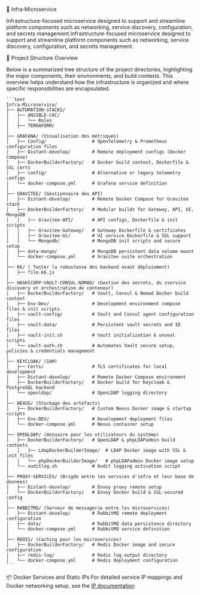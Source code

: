 🧩 Infra‑Microservice

Infrastructure-focused microservice designed to support and streamline platform components such as networking, service discovery, configuration, and secrets management.Infrastructure-focused microservice designed to support and streamline platform components such as networking, service discovery, configuration, and secrets management.

📁 Project Structure Overview

Below is a summarized tree structure of the project directories, highlighting the major components, their environments, and build contexts. This overview helps understand how the infrastructure is organized and where specific responsibilities are encapsulated.


    ```text
    Infra-Microservice/
    ├── AUTOMATION-STACKS/
    │   ├── ANSIBLE-CAC/ 
    |   |   └── Roles                    
    │   ├── TERRAFORM/                 
    │
    ├── GRAFANA/ (Visualisation des métriques)
    │   ├── Config/                 # OpenTelemetry & Prometheus configuration files
    │   ├── Distant-develop/        # Remote deployment configs (Docker Compose)
    │   ├── DockerBuilderFactory/   # Docker build context, Dockerfile & SSL certs
    │   ├── config/                 # Alternative or legacy telemetry configs
    │   └── docker-compose.yml      # Grafana service definition
    │
    ├── GRAVITEE/ (Gestionnaire des API)
    │   ├── Distant-develop/        # Remote Docker Compose for Gravitee stack
    │   ├── DockerBuilderFactory/   # Modular builds for Gateway, API, UI, MongoDB
    │   │   ├── Gravitee-API/       # API configs, Dockerfile & init scripts
    │   │   ├── Gravitee-Gateway/   # Gateway Dockerfile & certificates
    │   │   ├── Gravitee-Ui/        # UI service Dockerfile & SSL support
    │   │   └── Mongodb/            # MongoDB init scripts and secure setup
    │   ├── data-mongo/             # MongoDB persistent data volume mount
    │   └── docker-compose.yml      # Gravitee suite orchestration
    │
    ├── K6/ ( Tester la robustesse des backend avant déploiement)
    │   ├── file.k6.js               
    |
    ├── HASHICORP-VAULT-CONSUL-NOMAD/ (Gestion des secrets, du sservice discovery et orchestration de conteneur)
    │   ├── DockerBuilderFactory/   # Vault, Consul & Nomad Docker build context
    │   ├── Env-Dev/                # Development environment compose files & init scripts
    │   ├── vault-config/           # Vault and Consul agent configuration files
    │   ├── vault-data/             # Persistent vault secrets and ID files
    │   ├── vault-init.sh           # Vault initialization & unseal scripts
    │   └── vault-auth.sh           # Automates Vault secure setup, policies & credentials management
    │
    ├── KEYCLOAK/ (IAM)
    │   ├── Certs/                  # TLS certificates for local development
    │   ├── Distant-develop/        # Remote Docker Compose environment
    │   ├── DockerBuilderFactory/   # Docker build for Keycloak & PostgreSQL backend
    │   └── openldap/               # OpenLDAP logging directory
    │
    ├── NEXUS/ (Stockage des artéfacts)
    │   ├── DockerBuilderFactory/   # Custom Nexus Docker image & startup scripts
    │   ├── Env-DEV/                # Development deployment files
    │   └── docker-compose.yml      # Nexus container setup
    │
    ├── OPENLDAP/ (Annuaire pour les utilisateurs du système)
    │   ├── DockerBuilderFactory/   # OpenLDAP & phpLDAPadmin build contexts
    │   │   ├── LdapDockerBuilderImage/  # LDAP Docker image with SSL & init files
    │   │   └── phpDockerBuilderImage/   # phpLDAPadmin Docker image setup
    │   └── auditlog.sh             # Audit logging activation script
    │
    ├── PROXY-SERVICES/ (Brigde entre les services d'infra et leur base de données)
    │   ├── Distant-develop/        # Envoy proxy remote setup
    │   └── DockerBuilderFactory/   # Envoy Docker build & SSL-secured config
    │
    ├── RABBITMQ/ (Serveur de messagerie entre les microservices)
    │   ├── Distant-develop/        # RabbitMQ remote deployment configuration
    │   ├── data/                   # RabbitMQ data persistence directory
    │   └── docker-compose.yml      # RabbitMQ service definition
    │
    ├── REDIS/ (Caching pour les microservices)
    │   ├── DockerBuilderFactory/   # Redis Docker image and secure configuration
    │   ├── redis-log/              # Redis log output directory
    │   └── docker-compose.yml      # Redis deployment configuration
    ```



📦 Docker Services and Static IPs
For detailed service IP mappings and Docker networking setup, see the [IP documentation](https://github.com/LAMBOFIRSTECH/Infra-microservice/blob/main/Ips.md)
